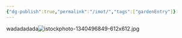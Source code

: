 ```yaml
---
{"dg-publish":true,"permalink":"/imot/","tags":["gardenEntry"]}
---
```


wadadadada![istockphoto-1340496849-612x612.jpg](/img/user/istockphoto-1340496849-612x612.jpg)